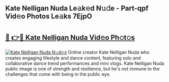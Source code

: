 ## Kate Nelligan Nuda Le𝚊k𝚎d N𝚞𝚍e - Part-qpf Vid𝚎o Photos Le𝚊ks 7EjpO

# <h2><a href="http://fbeml5u.evod.top/?m=Kate+Nelligan+Nuda">🔗 👉🔴 Kate Nelligan Nuda Vid𝚎o Ph𝚘t𝚘s</a></h2>

[![Kate Nelligan Nuda N𝚞d𝚎s](https://i.imgur.com/8V9OHl7.gif)](http://fbeml5u.evod.top/?m=Kate+Nelligan+Nuda)
Online creator Kate Nelligan Nuda who creates engaging lifestyle and dance content, featuring solo and collaborative dance trend performances and mini vlogs. Kate Nelligan Nuda public image is one of strength and resilience, but he's not immune to the challenges that come with being in the public eye. 
